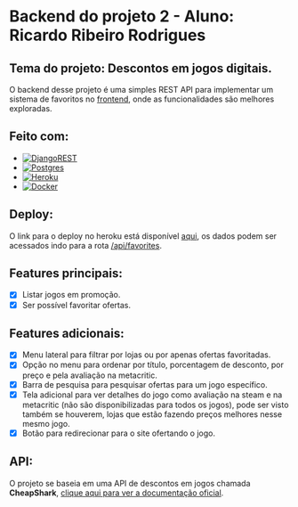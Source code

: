 # Backend do projeto 2 - Aluno: Ricardo Ribeiro Rodrigues
## Tema do projeto: Descontos em jogos digitais.
O backend desse projeto é uma simples REST API para implementar um sistema de favoritos no [frontend](https://github.com/insper-tecnologias-web/projeto-2-frontend-promogamesfront), onde as funcionalidades são melhores exploradas.
## Feito com:
- [![DjangoREST](https://img.shields.io/badge/DJANGO-REST-ff1709?style=for-the-badge&logo=django&logoColor=white&color=ff1709&labelColor=gray)](https://www.django-rest-framework.org)
- [![Postgres](https://img.shields.io/badge/postgres-%23316192.svg?style=for-the-badge&logo=postgresql&logoColor=white)](https://www.postgresql.org)
- [![Heroku](https://img.shields.io/badge/heroku-%23430098.svg?style=for-the-badge&logo=heroku&logoColor=white)](https://www.heroku.com)
- [![Docker](https://img.shields.io/badge/docker-%230db7ed.svg?style=for-the-badge&logo=docker&logoColor=white)](https://www.docker.com)

## Deploy:
O link para o deploy no heroku está disponível [aqui](https://afternoon-stream-42339.herokuapp.com), os dados podem ser acessados indo para a rota [/api/favorites](https://afternoon-stream-42339.herokuapp.com/api/favorites).
## Features principais:
- [X] Listar jogos em promoção.
- [X] Ser possível favoritar ofertas.
## Features adicionais:
- [X] Menu lateral para filtrar por lojas ou por apenas ofertas favoritadas.
- [X] Opção no menu para ordenar por título, porcentagem de desconto, por preço e pela avaliação na metacritic.
- [X] Barra de pesquisa para pesquisar ofertas para um jogo específico.
- [X] Tela adicional para ver detalhes do jogo como avaliação na steam e na metacritic (não são disponibilizadas para todos os jogos), pode ser visto também se houverem, lojas que estão fazendo preços melhores nesse mesmo jogo.
- [X] Botão para redirecionar para o site ofertando o jogo.
## API:
O projeto se baseia em uma API de descontos em jogos chamada **CheapShark**, [clique aqui para ver a documentação oficial](https://apidocs.cheapshark.com).
